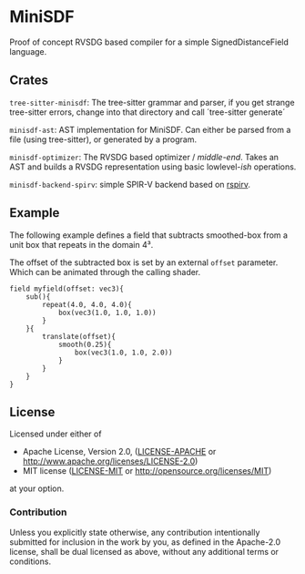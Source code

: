 # MiniSDF

Proof of concept RVSDG based compiler for a simple SignedDistanceField language.

## Crates
`tree-sitter-minisdf`: The tree-sitter grammar and parser, if you get strange tree-sitter errors, change into that directory and call ´tree-sitter generate´

`minisdf-ast`: AST implementation for MiniSDF. Can either be parsed from a file (using tree-sitter), or generated by a program.

`minisdf-optimizer`: The RVSDG based optimizer / _middle-end_. Takes an AST and builds a RVSDG representation using basic lowlevel-_ish_ operations. 

`minisdf-backend-spirv`: simple SPIR-V backend based on [rspirv](https://crates.io/crates/rspirv).

## Example

The following example defines a field that subtracts smoothed-box from a unit box that repeats in the domain 4³.

The offset of the subtracted box is set by an external `offset` parameter. Which can be animated through the calling 
shader.

```
field myfield(offset: vec3){
    sub(){
        repeat(4.0, 4.0, 4.0){
            box(vec3(1.0, 1.0, 1.0))
        }
    }{
        translate(offset){
            smooth(0.25){
                box(vec3(1.0, 1.0, 2.0))
            }
        }
    }
}
```

## License

Licensed under either of

- Apache License, Version 2.0, ([LICENSE-APACHE](LICENSE-APACHE) or <http://www.apache.org/licenses/LICENSE-2.0>)
- MIT license ([LICENSE-MIT](LICENSE-MIT) or <http://opensource.org/licenses/MIT>)

at your option.

### Contribution

Unless you explicitly state otherwise, any contribution intentionally submitted for inclusion in the work by you, as defined in the Apache-2.0 license, shall be dual licensed as above, without any additional terms or conditions.
